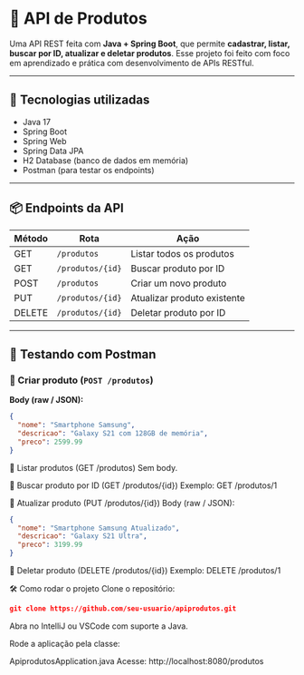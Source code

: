 # 🛒 API de Produtos

Uma API REST feita com **Java + Spring Boot**, que permite **cadastrar, listar, buscar por ID, atualizar e deletar produtos**. Esse projeto foi feito com foco em aprendizado e prática com desenvolvimento de APIs RESTful.

---

## 🚀 Tecnologias utilizadas

- Java 17  
- Spring Boot  
- Spring Web  
- Spring Data JPA  
- H2 Database (banco de dados em memória)  
- Postman (para testar os endpoints)

---

## 📦 Endpoints da API

| Método | Rota              | Ação                          |
|--------|-------------------|-------------------------------|
| GET    | `/produtos`       | Listar todos os produtos      |
| GET    | `/produtos/{id}`  | Buscar produto por ID         |
| POST   | `/produtos`       | Criar um novo produto         |
| PUT    | `/produtos/{id}`  | Atualizar produto existente   |
| DELETE | `/produtos/{id}`  | Deletar produto por ID        |

---

## 🧪 Testando com Postman

### 🔹 Criar produto (`POST /produtos`)
**Body (raw / JSON):**
```json
{
  "nome": "Smartphone Samsung",
  "descricao": "Galaxy S21 com 128GB de memória",
  "preco": 2599.99
}

```
🔹 Listar produtos (GET /produtos)
Sem body.

🔹 Buscar produto por ID (GET /produtos/{id})
Exemplo: GET /produtos/1

🔹 Atualizar produto (PUT /produtos/{id})
Body (raw / JSON):
```json
{
  "nome": "Smartphone Samsung Atualizado",
  "descricao": "Galaxy S21 Ultra",
  "preco": 3199.99
}
```
🔹 Deletar produto (DELETE /produtos/{id})
Exemplo: DELETE /produtos/1

🛠️ Como rodar o projeto
Clone o repositório:
```json
git clone https://github.com/seu-usuario/apiprodutos.git
```
Abra no IntelliJ ou VSCode com suporte a Java.

Rode a aplicação pela classe:

ApiprodutosApplication.java
Acesse:
http://localhost:8080/produtos
